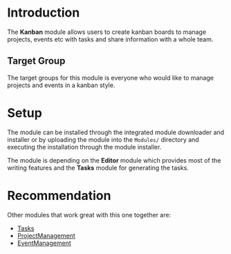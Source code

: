 # Introduction

The **Kanban** module allows users to create kanban boards to manage projects, events etc with tasks and share information with a whole team.

## Target Group

The target groups for this module is everyone who would like to manage projects and events in a kanban style. 

# Setup

The module can be installed through the integrated module downloader and installer or by uploading the module into the `Modules/` directory and executing the installation through the module installer. 

The module is depending on the **Editor** module which provides most of the writing features and the **Tasks** module for generating the tasks.

# Recommendation

Other modules that work great with this one together are:

* [Tasks](Tasks)
* [ProjectManagement](ProjectManagement)
* [EventManagement](EventManagement)
